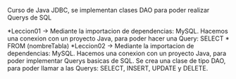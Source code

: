 Curso de Java JDBC, se implementan clases DAO para poder realizar Querys de SQL

  *Leccion01 -> Mediante la importacion de dependencias: MySQL. Hacemos una conexion con un proyecto Java, para poder hacer una Query: SELECT * FROM (nombreTabla)
  *Leccion02 -> Mediante la importacion de dependencias: MySQL. Hacemos una conexion con un proyecto Java, para poder implementar Querys basicas de SQL. Se crea una clase de tipo DAO, para poder
    llamar a las Querys: SELECT, INSERT, UPDATE y DELETE. 

